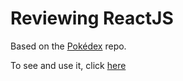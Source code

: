# Reviewing ReactJS

Based on the [Pokédex](https://github.com/gabriel11447/pokedex) repo.

To see and use it, click [here](https://whos-that-pokemon-gabriel11447.netlify.app/)

